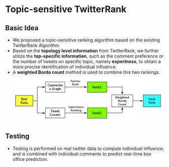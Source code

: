 # Topic-sensitive TwitterRank
## Basic Idea
- We proposed a topic-sensitive ranking algorithm based on the existing TwitterRank Algorithm. 
- Based on the **topology level information** from TwitterRank, we further utilize the **top-specific information**, such as the comment preference or the number of tweets on specific topic, namely **expertness**, to obtain a more precise identification of individual influence.
- A **weighted Borda count** method is used to combine this two rankings.
![image](https://github.com/AbbyJiayuanLI/TwitterRank/blob/master/process.png)
## Testing
- Testing is performed on real twitter data to compute individual influence, and is combined with individual comments to predict real-time box office prediction.
